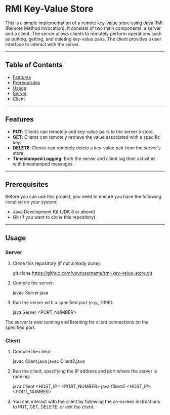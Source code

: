 # RMI Key-Value Store

This is a simple implementation of a remote key-value store using Java RMI (Remote Method Invocation). It consists of two main components: a server and a client. The server allows clients to remotely perform operations such as putting, getting, and deleting key-value pairs. The client provides a user interface to interact with the server.

--- 

## Table of Contents

- [Features](#features)
- [Prerequisites](#prerequisites)
- [Usage](#usage)
- [Server](#server)
- [Client](#client)

---

## Features

- **PUT**: Clients can remotely add key-value pairs to the server's store.
- **GET**: Clients can remotely retrieve the value associated with a specific key.
- **DELETE**: Clients can remotely delete a key-value pair from the server's store.
- **Timestamped Logging**: Both the server and client log their activities with timestamped messages.

---

## Prerequisites

Before you can use this project, you need to ensure you have the following installed on your system:

- Java Development Kit (JDK 8 or above)
- Git (if you want to clone this repository)

---
## Usage

### Server

1. Clone this repository (if not already done):

   git clone https://github.com/yourusername/rmi-key-value-store.git

2. Compile the server:

   javac Server.java

3. Run the server with a specified port (e.g., 1099):

   java Server <PORT_NUMBER>

The server is now running and listening for client connections on the specified port.

### Client

1. Compile the client:

    javac Client.java
    javac Client2.java

2. Run the client, specifying the IP address and port where the server is running:

    java Client <HOST_IP> <PORT_NUMBER>
    java Client2 <HOST_IP> <PORT_NUMBER>

3. You can interact with the client by following the on-screen instructions to PUT, GET, DELETE, or exit the client.

